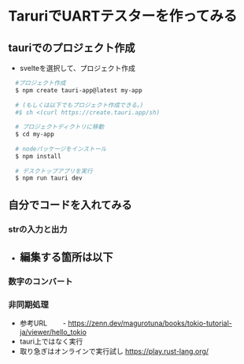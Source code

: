 # TaruriでUARTテスターを作ってみる

## tauriでのプロジェクト作成

- svelteを選択して、プロジェクト作成

```bash
  #プロジェクト作成
  $ npm create tauri-app@latest my-app
  
  # (もしくは以下でもプロジェクト作成できる。)
  #$ sh <(curl https://create.tauri.app/sh)
  
  # プロジェクトディクトリに移動
  $ cd my-app
  
  # nodeパッケージをインストール
  $ npm install
  
  # デスクトップアプリを実行
  $ npm run tauri dev
```

## 自分でコードを入れてみる

### strの入力と出力
- 編集する箇所は以下
  - 


### 数字のコンバート




### 非同期処理

- 参考URL
　　- https://zenn.dev/magurotuna/books/tokio-tutorial-ja/viewer/hello_tokio
- tauri上ではなく実行
- 取り急ぎはオンラインで実行試し
https://play.rust-lang.org/

